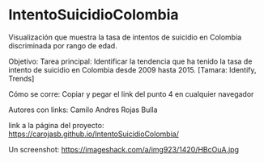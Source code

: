 # IntentoSuicidioColombia
Visualización que muestra la tasa de intentos de suicidio en Colombia discriminada por rango de edad.

Objetivo: Tarea principal: Identificar la tendencia que ha tenido la tasa de intento de suicidio en Colombia desde 2009 hasta 2015. [Tamara: Identify, Trends]

Cómo se corre: Copiar y pegar el link del punto 4 en cualquier navegador

Autores con links: Camilo Andres Rojas Bulla

link a la página del proyecto: https://carojasb.github.io/IntentoSuicidioColombia/

Un screenshot: https://imageshack.com/a/img923/1420/HBcOuA.jpg
